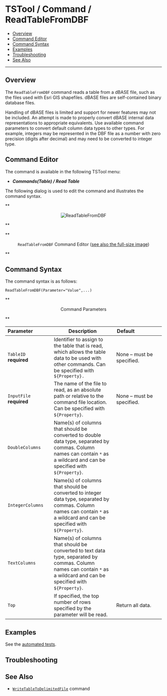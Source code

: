 # TSTool / Command / ReadTableFromDBF #

*   [Overview](#overview)
*   [Command Editor](#command-editor)
*   [Command Syntax](#command-syntax)
*   [Examples](#examples)
*   [Troubleshooting](#troubleshooting)
*   [See Also](#see-also)

-------------------------

## Overview ##

The `ReadTableFromDBF` command reads a table from a dBASE file,
such as the files used with Esri GIS shapefiles.
dBASE files are self-contained binary database files.

Handling of dBASE files is limited and support for newer features may not be included.
An attempt is made to properly convert dBASE internal data representations to appropriate equivalents.
Use available command parameters to convert default column data types to other types.
For example, integers may be represented in the DBF file as a number with zero precision (digits after decimal)
and may need to be converted to integer type.

## Command Editor ##

The command is available in the following TSTool menu:

*   ***Commands(Table) / Read Table***

The following dialog is used to edit the command and illustrates the command syntax.

**<p style="text-align: center;">
![ReadTableFromDBF](ReadTableFromDBF.png)
</p>**

**<p style="text-align: center;">
`ReadTableFromDBF` Command Editor (<a href="../ReadTableFromDBF.png">see also the full-size image</a>)
</p>**

## Command Syntax ##

The command syntax is as follows:

```text
ReadTableFromDBF(Parameter="Value",...)
```
**<p style="text-align: center;">
Command Parameters
</p>**

| **Parameter**&nbsp;&nbsp;&nbsp;&nbsp;&nbsp;&nbsp;&nbsp;&nbsp;&nbsp;&nbsp;&nbsp;&nbsp; | **Description** | **Default**&nbsp;&nbsp;&nbsp;&nbsp;&nbsp;&nbsp;&nbsp;&nbsp;&nbsp;&nbsp;&nbsp;&nbsp;&nbsp;&nbsp;&nbsp;&nbsp;&nbsp;&nbsp; |
| --------------|-----------------|----------------- |
|`TableID`<br>**required**|Identifier to assign to the table that is read, which allows the table data to be used with other commands.  Can be specified with `${Property}.`|None – must be specified.|
|`InputFile`<br>**required**|The name of the file to read, as an absolute path or relative to the command file location.  Can be specified with `${Property}`.|None – must be specified.|
|`DoubleColumns`|Name(s) of columns that should be converted to double data type, separated by commas.  Column names can contain `*` as a wildcard and can be specified with `${Property}`.||
|`IntegerColumns`|Name(s) of columns that should be converted to integer data type, separated by commas.  Column names can contain `*` as a wildcard and can be specified with `${Property}`.||
|`TextColumns`|Name(s) of columns that should be converted to text data type, separated by commas.  Column names can contain `*` as a wildcard and can be specified with `${Property}`.||
|`Top`|If specified, the top number of rows specified by the parameter will be read.|Return all data.|

## Examples ##

See the [automated tests](https://github.com/OpenCDSS/cdss-app-tstool-test/tree/master/test/commands/ReadTableFromDBF).

## Troubleshooting ##

## See Also ##

*   [`WriteTableToDelimitedFile`](../WriteTableToDelimitedFile/WriteTableToDelimitedFile.md) command
